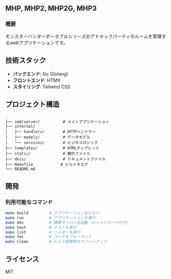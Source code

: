 ## MHP, MHP2, MHP2G, MHP3
### 概要
モンスターハンターポータブルシリーズのアドホックパーティのルームを管理するwebアプリケーションです。

## 技術スタック
- **バックエンド**: Go (Golang)
- **フロントエンド**: HTMX
- **スタイリング**: Tailwind CSS


## プロジェクト構造

```
.
├── cmd/server/          # メインアプリケーション
├── internal/
│   ├── handlers/        # HTTPハンドラー
│   ├── models/          # データモデル
│   └── services/        # ビジネスロジック
├── templates/           # HTMLテンプレート
├── static/              # 静的ファイル
├── docs/                # ドキュメントファイル
├── Makefile            # ビルドタスク
└── README.md
```


## 開発

### 利用可能なコマンド

```bash
make build         # アプリケーションをビルド
make run           # アプリケーションを実行
make dev           # 開発サーバーを起動（ホットリロード付き）
make test          # テストを実行
make lint          # リンターを実行
make fmt           # コードをフォーマット
make clean         # ビルド成果物をクリーンアップ
```

## ライセンス

MIT
